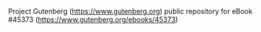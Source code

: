 Project Gutenberg (https://www.gutenberg.org) public repository for eBook #45373 (https://www.gutenberg.org/ebooks/45373)
